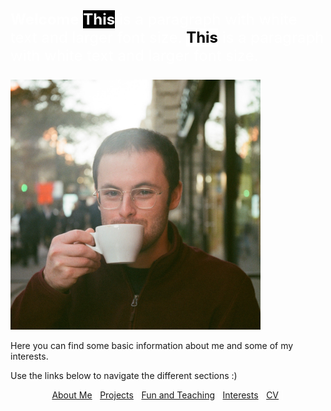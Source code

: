 <style>
body {
  background-image: url('/pictures/dict_background_us.png');
  background-size: 1000px;
}
</style>

<p style="color: white; font-size: 24px;">
    <strong>Welcome</strong>
    <strong style="background-color: black;">This</strong> is a paragraph with white text and larger font size.
    <span style="font-weight: bold; color: black; background-color: white;">This</span> is a paragraph with white text and larger font size.

</p>

<img src="/pictures/good_small.jpg" width="400" />

<p style="color: white;">

Here you can find some basic information about me and some of my interests.

Use the links below to navigate the different sections :)
</p>

<p align="center" style="color: white;">
  <a href="http://arielslepyan.me/Aboutme">About Me</a> |         
  <a href="http://arielslepyan.me/Projects">Projects</a> |
  <a href="http://arielslepyan.me/Fun">Fun and Teaching</a> |
  <a href="http://arielslepyan.me/Interests">Interests</a> |
  <a href="http://arielslepyan.me/CV">CV</a> |
</p>




